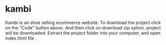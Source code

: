 # kambi
Kambi is an shoe selling ecommerce website. 
To download the project click on the "Code" button above.
And then click on download zip option.
project will be downloaded.
Extract the project folder into your computer, and open index.html file .
